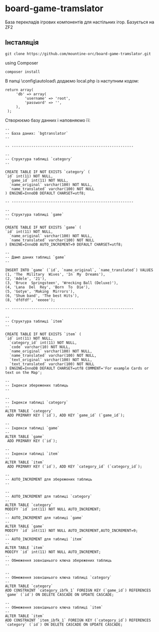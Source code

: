﻿# board-game-tramslator
База перекладів ігрових компонентів для настільних ігор. Базується на ZF2

Інсталяція
---------------------------

    git clone https://github.com/mountine-orc/board-game-tramslator.git

using Composer

    composer install


В папці \config\autoload\ додаємо local.php із наступним кодом:

    return array(
         'db' => array(
             'username' => 'root',
             'password' => '',
         ),
     );


Створюємо базу данних і наповняємо її:



	--
	-- База даних: `bgtranslator`
	--

	-- --------------------------------------------------------

	--
	-- Структура таблиці `category`
	--

	CREATE TABLE IF NOT EXISTS `category` (
	`id` int(11) NOT NULL,
	  `game_id` int(11) NOT NULL,
	  `name_original` varchar(100) NOT NULL,
	  `name_translated` varchar(100) NOT NULL
	) ENGINE=InnoDB DEFAULT CHARSET=utf8;

	-- --------------------------------------------------------

	--
	-- Структура таблиці `game`
	--

	CREATE TABLE IF NOT EXISTS `game` (
	`id` int(11) NOT NULL,
	  `name_original` varchar(100) NOT NULL,
	  `name_translated` varchar(100) NOT NULL
	) ENGINE=InnoDB AUTO_INCREMENT=9 DEFAULT CHARSET=utf8;

	--
	-- Дамп даних таблиці `game`
	--

	INSERT INTO `game` (`id`, `name_original`, `name_translated`) VALUES
	(1, 'The  Military  Wives', 'In  My  Dreams'),
	(2, 'Adele', '21'),
	(3, 'Bruce  Springsteen', 'Wrecking Ball (Deluxe)'),
	(4, 'Lana  Del  Rey', 'Born  To  Die'),
	(5, 'Gotye', 'Making  Mirrors'),
	(6, 'Shum band', 'The best Hits'),
	(8, 'dfdfdf', 'eeeee');

	-- --------------------------------------------------------

	--
	-- Структура таблиці `item`
	--

	CREATE TABLE IF NOT EXISTS `item` (
	`id` int(11) NOT NULL,
	  `category_id` int(11) NOT NULL,
	  `code` varchar(10) NOT NULL,
	  `name_original` varchar(100) NOT NULL,
	  `name_translated` varchar(100) NOT NULL,
	  `text_original` varchar(100) NOT NULL,
	  `text_translated` varchar(100) NOT NULL
	) ENGINE=InnoDB DEFAULT CHARSET=utf8 COMMENT='For example Cards or text on the Map';

	--
	-- Індекси збережених таблиць
	--

	--
	-- Індекси таблиці `category`
	--
	ALTER TABLE `category`
	 ADD PRIMARY KEY (`id`), ADD KEY `game_id` (`game_id`);

	--
	-- Індекси таблиці `game`
	--
	ALTER TABLE `game`
	 ADD PRIMARY KEY (`id`);

	--
	-- Індекси таблиці `item`
	--
	ALTER TABLE `item`
	 ADD PRIMARY KEY (`id`), ADD KEY `category_id` (`category_id`);

	--
	-- AUTO_INCREMENT для збережених таблиць
	--

	--
	-- AUTO_INCREMENT для таблиці `category`
	--
	ALTER TABLE `category`
	MODIFY `id` int(11) NOT NULL AUTO_INCREMENT;
	--
	-- AUTO_INCREMENT для таблиці `game`
	--
	ALTER TABLE `game`
	MODIFY `id` int(11) NOT NULL AUTO_INCREMENT,AUTO_INCREMENT=9;
	--
	-- AUTO_INCREMENT для таблиці `item`
	--
	ALTER TABLE `item`
	MODIFY `id` int(11) NOT NULL AUTO_INCREMENT;
	--
	-- Обмеження зовнішнього ключа збережених таблиць
	--

	--
	-- Обмеження зовнішнього ключа таблиці `category`
	--
	ALTER TABLE `category`
	ADD CONSTRAINT `category_ibfk_1` FOREIGN KEY (`game_id`) REFERENCES `game` (`id`) ON DELETE CASCADE ON UPDATE CASCADE;

	--
	-- Обмеження зовнішнього ключа таблиці `item`
	--
	ALTER TABLE `item`
	ADD CONSTRAINT `item_ibfk_1` FOREIGN KEY (`category_id`) REFERENCES `category` (`id`) ON DELETE CASCADE ON UPDATE CASCADE;
